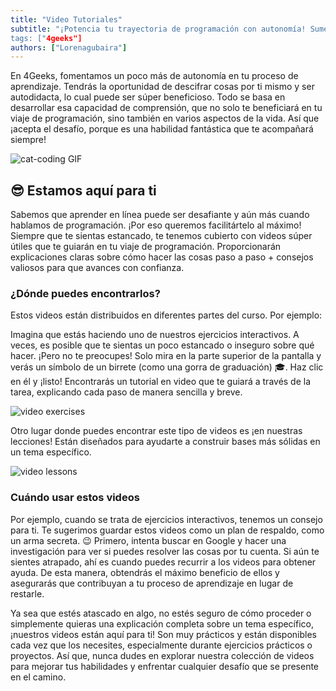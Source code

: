 ```yaml
---
title: "Video Tutoriales"
subtitle: "¡Potencia tu trayectoria de programación con autonomía! Sumérgete en los Video-tutoriales de 4Geeks para un aprendizaje integral a tu propio ritmo. 
tags: ["4geeks"]
authors: ["Lorenagubaira"]
---
```


En 4Geeks, fomentamos un poco más de autonomía en tu proceso de aprendizaje. Tendrás la oportunidad de descifrar cosas por ti mismo y ser autodidacta, lo cual puede ser súper beneficioso. Todo se basa en desarrollar esa capacidad de comprensión, que no solo te beneficiará en tu viaje de programación, sino también en varios aspectos de la vida. Así que ¡acepta el desafío, porque es una habilidad fantástica que te acompañará siempre!

![cat-coding GIF](https://breathecode.herokuapp.com/v1/media/file/cat-coding-gif?raw=true)

## 😎 Estamos aquí para ti

Sabemos que aprender en línea puede ser desafiante y aún más cuando hablamos de programación. ¡Por eso queremos facilitártelo al máximo! Siempre que te sientas estancado, te tenemos cubierto con videos súper útiles que te guiarán en tu viaje de programación. Proporcionarán explicaciones claras sobre cómo hacer las cosas paso a paso + consejos valiosos para que avances con confianza.

### ¿Dónde puedes encontrarlos?

Estos videos están distribuidos en diferentes partes del curso. Por ejemplo:

Imagina que estás haciendo uno de nuestros ejercicios interactivos. A veces, es posible que te sientas un poco estancado o inseguro sobre qué hacer. ¡Pero no te preocupes! Solo mira en la parte superior de la pantalla y verás un símbolo de un birrete (como una gorra de graduación) 🎓. Haz clic en él y ¡listo! Encontrarás un tutorial en video que te guiará a través de la tarea, explicando cada paso de manera sencilla y breve.

![video exercises](https://breathecode.herokuapp.com/v1/media/file/video-exercises-png?raw=true)

Otro lugar donde puedes encontrar este tipo de videos es ¡en nuestras lecciones! Están diseñados para ayudarte a construir bases más sólidas en un tema específico.

![video lessons](https://breathecode.herokuapp.com/v1/media/file/video-lessons-png?raw=true)

### Cuándo usar estos videos

Por ejemplo, cuando se trata de ejercicios interactivos, tenemos un consejo para ti. Te sugerimos guardar estos videos como un plan de respaldo, como un arma secreta. 😉 Primero, intenta buscar en Google y hacer una investigación para ver si puedes resolver las cosas por tu cuenta. Si aún te sientes atrapado, ahí es cuando puedes recurrir a los videos para obtener ayuda. De esta manera, obtendrás el máximo beneficio de ellos y asegurarás que contribuyan a tu proceso de aprendizaje en lugar de restarle.

Ya sea que estés atascado en algo, no estés seguro de cómo proceder o simplemente quieras una explicación completa sobre un tema específico, ¡nuestros videos están aquí para ti! Son muy prácticos y están disponibles cada vez que los necesites, especialmente durante ejercicios prácticos o proyectos. Así que, nunca dudes en explorar nuestra colección de videos para mejorar tus habilidades y enfrentar cualquier desafío que se presente en el camino. 

